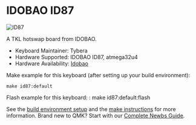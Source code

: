 # IDOBAO ID87

![ID87](https://cdn.shopify.com/s/files/1/0382/1348/4675/products/6601EE887B14D36DE54CA137F0E383AE_1024x1024.jpg)

A TKL hotswap board from IDOBAO.

* Keyboard Maintainer: Tybera
* Hardware Supported: IDOBAO ID87, atmega32u4
* Hardware Availability: [Idobao](https://www.idobao.net/products/idobao-id87-80-hot-swappable-mechanical-keyboard-kit)

Make example for this keyboard (after setting up your build environment):

    make id87:default

Flash example for this keyboard:
:
    make id87:default:flash

See the [build environment setup](https://docs.qmk.fm/#/getting_started_build_tools) and the [make instructions](https://docs.qmk.fm/#/getting_started_make_guide) for more information. Brand new to QMK? Start with our [Complete Newbs Guide](https://docs.qmk.fm/#/newbs).
